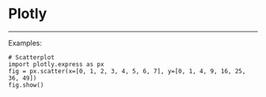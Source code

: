 
# Plotly

<hr>

Examples:

```python3
# Scatterplot
import plotly.express as px
fig = px.scatter(x=[0, 1, 2, 3, 4, 5, 6, 7], y=[0, 1, 4, 9, 16, 25, 36, 49])
fig.show()
```
